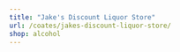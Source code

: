 ```yaml
---
title: "Jake's Discount Liquor Store"
url: /coates/jakes-discount-liquor-store/
shop: alcohol
---
```

